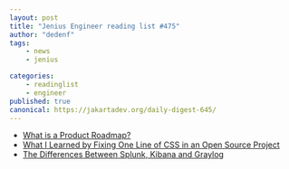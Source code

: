 ```yaml
---
layout: post
title: "Jenius Engineer reading list #475"
author: "dedenf"
tags:
    - news
    - jenius

categories:
    - readinglist
    - engineer
published: true
canonical: https://jakartadev.org/daily-digest-645/
---
```


- [What is a Product Roadmap?](https://www.jibranelbazi.com/blog/what-is-a-product-roadmap)
- [What I Learned by Fixing One Line of CSS in an Open Source Project](https://css-tricks.com/what-i-learned-by-fixing-one-line-of-css-in-an-open-source-project/)
- [The Differences Between Splunk, Kibana and Graylog](https://thehftguy.com/2020/08/04/the-differences-between-splunk-kibana-and-graylog/)
